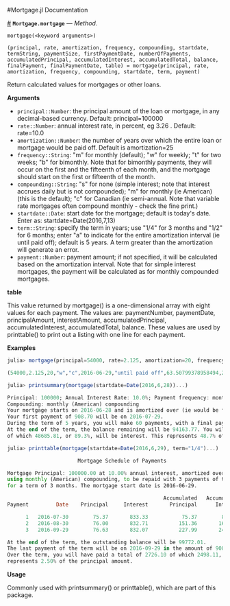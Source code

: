 
#Mortgage.jl Documentation



<a id='Mortgage.mortgage-Tuple{}' href='#Mortgage.mortgage-Tuple{}'>#</a>
**`Mortgage.mortgage`** &mdash; *Method*.



```
mortgage(<keyword arguments>)

(principal, rate, amortization, frequency, compounding, startdate, termString, paymentSize, firstPaymentDate, numberOfPayments, accumulatedPrincipal, accumulatedInterest, accumulatedTotal, balance, finalPayment, finalPaymentDate, table) = mortgage(principal, rate, amortization, frequency, compounding, startdate, term, payment)
```

Return calculated values for mortgages or other loans.

**Arguments**

  * `principal::Number`: the principal amount of the loan or mortgage, in any decimal-based currency. Default: principal=100000
  * `rate::Number`: annual interest rate, in percent, eg 3.26 . Default: rate=10.0
  * `amortization::Number`: the number of years over which the entire loan or mortgage would be paid off. Default is amortization=25
  * `frequency::String`: "m" for monthly (default); "w" for weekly; "t" for two weeks; "b" for bimonthly. Note that for bimonthly payments, they will occur on the first and the fifteenth of each month, and the mortgage should start on the first or fifteenth of the month.
  * `compounding::String`: "s" for none (simple interest; note that interest accrues daily but is not compounded); "m" for monthly (ie American) (this is the default); "c" for Canadian (ie semi-annual. Note that variable rate mortgages often compound monthly - check the fine print.)
  * `startdate::Date`: start date for the mortgage; default is today's date. Enter as: startdate=Date(2016,7,13)
  * `term::String`: specify the term in years; use "1/4" for 3 months and "1/2" for 6 months; enter "a" to indicate for the entire amortization interval (ie until paid off); default is 5 years. A term greater than the amortization will generate an error.
  * `payment::Number`: payment amount; if not specified, it will be calculated based on the amortization interval. Note that for simple interest mortgages, the payment will be calculated as for monthly compounded mortgages.

**table**

This value returned by mortgage() is a one-dimensional array with eight values for each payment. The values are:  	paymentNumber, paymentDate, principalAmount, interestAmount, accumulatedPrincipal, accumulatedInterest, accumulatedTotal, balance. These values are used by printtable() to print out a listing with one line for each payment.

**Examples**

```julia
julia> mortgage(principal=54000, rate=2.125, amortization=20, frequency="w", compounding="c", startdate=Date(2016,6,29), term="a")

(54000,2.125,20,"w","c",2016-06-29,"until paid off",63.50799378958494,2016-07-06,1044,54000.00000000001,12229.766528153477,66229.76652815354,0,54.43699940601391,2036-06-25,Any[1,2016-07-06,41.61279659644556,21.89519719313937,41.61279659644556,21.89519719313937,63.50799378958494,53958.38720340355,2,2016-07-13  …  66175.32952874753,54.41493596613927,1043,2036-06-25,63.485930349710294,0.022063439874642057,54009.070994383575,12229.766528153477,66238.83752253711,-9.070994383571026])
```

```julia
julia> printsummary(mortgage(startdate=Date(2016,6,28))...)

Principal: 100000; Annual Interest Rate: 10.0%; Payment frequency: monthly
Compounding: monthly (American) compounding
Your mortgage starts on 2016-06-28 and is amortized over (ie would be fully paid off in) 25.0 years.
Your first payment of 908.70 will be on 2016-07-29.
During the term of 5 years, you will make 60 payments, with a final payment of 908.70 on 2021-06-28.
At the end of the term, the balance remaining will be 94163.77. You will have paid a total of 54522.04
of which 48685.81, or 89.3%, will be interest. This represents 48.7% of the principal amount.
```

```julia
julia> printtable(mortgage(startdate=Date(2016,6,29), term="1/4")...)

                       Mortgage Schedule of Payments

Mortgage Principal: 100000.00 at 10.00% annual interest, amortized over 25.0 years,
using monthly (American) compounding, to be repaid with 3 payments of 908.70 each,
for a term of 3 months. The mortgage start date is 2016-06-29.

                                                   Accumulated   Accumulated   Accumulated
Payment         Date    Principal     Interest       Principal      Interest         Total         Balance

      1   2016-07-30        75.37       833.33           75.37        833.33        908.70        99924.63
      2   2016-08-30        76.00       832.71          151.36       1666.04       1817.40        99848.64
      3   2016-09-29        76.63       832.07          227.99       2498.11       2726.10        99772.01

At the end of the term, the outstanding balance will be 99772.01.
The last payment of the term will be on 2016-09-29 in the amount of 908.70.
Over the term, you will have paid a total of 2726.10 of which 2498.11, or 91.64%, is interest. This
represents 2.50% of the principal amount.
```

**Usage**

Commonly used with printsummary() or printtable(), which are part of this package.


